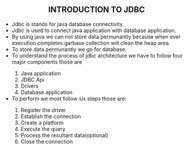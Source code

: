 <h2 align="center">INTRODUCTION TO JDBC</h2>
    <ul>
        <li>Jdbc is stands for java database connectivity.</li>
        <li>Jdbc is used to connect java application with database application.</li>
        <li>By using java we can not store data permunantly because when ever execution completes garbase collection will clean the heap area.</li>
        <li>To store data permunantly we go for database.</li>
        <li>To understand the process of jdbc architecture we have to follow four major components those are</li>
        <ol type="1">
            <li>Java application</li>
            <li>JDBC Api</li>
            <li>Drivers</li>
            <li>Database application</li>
        </ol>
        <li>To perform we most follow six steps those are:</li>
        <ol type="1">
            <li>Register the driver</li>
            <li>Establish the connection</li>
            <li>Create a platform</li>
            <li>Execute the query</li>
            <li>Process the resultant data(optional)</li>
            <li>Close the connection</li>
        </ol>
    </ul>
